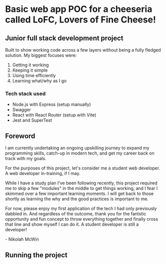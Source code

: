 # Basic web app POC for a cheeseria called LoFC, Lovers of Fine Cheese!

## Junior full stack development project

Built to show working code across a few layers without being a fully fledged solution. My biggest focuses were:

1. Getting it working
2. Keeping it simple
3. Using time efficiently
4. Learning what/why as I go

### Tech stack used

- Node.js with Express (setup manually)
- Swagger
- React with React Router (setup with Vite)
- Jest and SuperTest

## Foreword

I am currently undertaking an ongoing upskilling journey to expand my programming skills, catch-up in modern tech, and get my career back on track with my goals.

For the purposes of this project, let's consider me a student web developer. A web developer in-training, if I may.

While I have a study plan I've been following recently, this project required me to skip a few "modules" in the middle to get things working, and I fear I skimmed over a few important learning moments. I will get back to those shortly as learning the why and the good practices is important to me.

For now, please enjoy my first application of the tech I had only previously dabbled in. And regardless of the outcome, thank you for the fantstic opportunity and fun concept to throw everything together and finally cross that line and show myself I can do it. A student developer is still a developer!

\- Nikolah McWin

## Running the project
